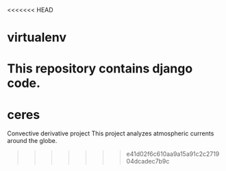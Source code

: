<<<<<<< HEAD
# virtualenv
This repository contains django code.
=======
# ceres
Convective derivative project
This project analyzes atmospheric currents around the globe. 
>>>>>>> e41d02f6c610aa9a15a91c2c271904dcadec7b9c
